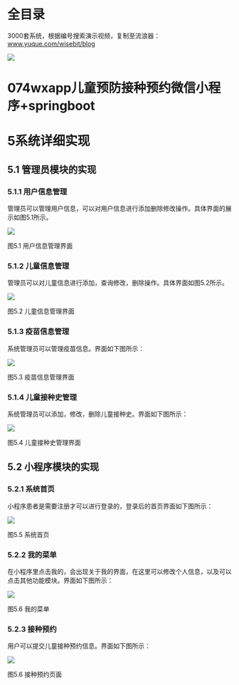 # 全目录

3000套系统，根据编号搜索演示视频，复制至流浪器：www.yuque.com/wisebit/blog


![](https://bitwise.oss-cn-heyuan.aliyuncs.com/2024/11/06/qq_wechat.png)
# 074wxapp儿童预防接种预约微信小程序+springboot
# 5系统详细实现
## 5.1 管理员模块的实现
### 5.1.1 用户信息管理
管理员可以管理用户信息，可以对用户信息进行添加删除修改操作。具体界面的展示如图5.1所示。

![](/md/blog.009.png)

图5.1 用户信息管理界面
### 5.1.2 儿童信息管理
管理员可以对儿童信息进行添加，查询修改，删除操作。具体界面如图5.2所示。

![](/md/blog.010.png)

图5.2 儿童信息管理界面
### 5.1.3 疫苗信息管理
系统管理员可以管理疫苗信息。界面如下图所示：

![](/md/blog.011.png)

图5.3 疫苗信息管理界面
### 5.1.4 儿童接种史管理
系统管理员可以添加，修改，删除儿童接种史。界面如下图所示：

![](/md/blog.012.png)

图5.4 儿童接种史管理界面




## 5.2 小程序模块的实现
### 5.2.1 系统首页
小程序患者是需要注册才可以进行登录的，登录后的首页界面如下图所示：

![](/md/blog.013.png)

图5.5 系统首页
### 5.2.2 我的菜单
在小程序里点击我的，会出现关于我的界面，在这里可以修改个人信息，以及可以点击其他功能模块。界面如下图所示：

![](/md/blog.014.png)

图5.6 我的菜单
### 5.2.3 接种预约
用户可以提交儿童接种预约信息。界面如下图所示：

![](/md/blog.015.png)

图5.6 接种预约页面


















